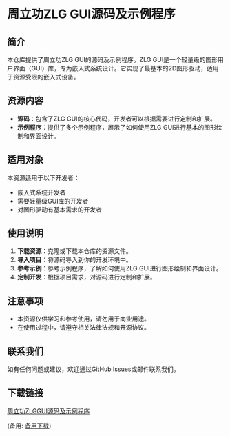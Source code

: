 # 周立功ZLG GUI源码及示例程序

## 简介
本仓库提供了周立功ZLG GUI的源码及示例程序。ZLG GUI是一个轻量级的图形用户界面（GUI）库，专为嵌入式系统设计。它实现了最基本的2D图形驱动，适用于资源受限的嵌入式设备。

## 资源内容
- **源码**：包含了ZLG GUI的核心代码，开发者可以根据需要进行定制和扩展。
- **示例程序**：提供了多个示例程序，展示了如何使用ZLG GUI进行基本的图形绘制和界面设计。

## 适用对象
本资源适用于以下开发者：
- 嵌入式系统开发者
- 需要轻量级GUI库的开发者
- 对图形驱动有基本需求的开发者

## 使用说明
1. **下载资源**：克隆或下载本仓库的资源文件。
2. **导入项目**：将源码导入到你的开发环境中。
3. **参考示例**：参考示例程序，了解如何使用ZLG GUI进行图形绘制和界面设计。
4. **定制开发**：根据项目需求，对源码进行定制和扩展。

## 注意事项
- 本资源仅供学习和参考使用，请勿用于商业用途。
- 在使用过程中，请遵守相关法律法规和开源协议。

## 联系我们
如有任何问题或建议，欢迎通过GitHub Issues或邮件联系我们。

## 下载链接
[周立功ZLGGUI源码及示例程序](https://pan.quark.cn/s/ea36edf0edbb) 

(备用: [备用下载](https://pan.baidu.com/s/1wiyhJlrcsHnt9RIFYfSPow?pwd=1234))
